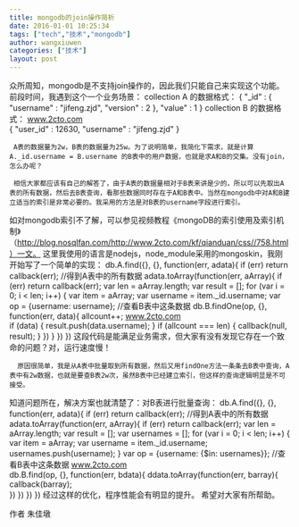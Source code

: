 ```yaml
---
title: mongodb的join操作简析
date: 2016-01-01 10:25:34
tags: ["tech","技术","mongodb"]
author: wangxiuwen
categories: ["技术"]
layout: post
---
```


众所周知，mongodb是不支持join操作的，因此我们只能自己来实现这个功能。前段时间，我遇到这个一个业务场景：
     collection A 的数据格式：
{ "_id" : { "username" : "jifeng.zjd", "version" : 2 }, "value" : 1 }
     collection B 的数据格式：  www.2cto.com  
{ "user_id" : 12630, "username" : "jifeng.zjd" }
 
     A表的数据量为2w，B表的数据量为25w。为了说明简单，我简化下需求，就是计算A._id.username = B.username 的B表中的用户数据，也就是求A和B的交集。没有join，怎么办呢？
 
     相信大家都应该有自己的解答了，由于A表的数据量相对于B表来讲是少的，所以可以先取出A表的所有数据，然后去B表查询，看那些数据同时存在于A和B表中。当然在mongodb中对A和B建立适当的索引是非常必要的。我采用的方法是对B表的username字段进行索引。
如对mongodb索引不了解，可以参见视频教程《mongoDB的索引使用及索引机制》（http://blog.nosqlfan.com/http://www.2cto.com/kf/qianduan/css//758.html）一文。
     这里我使用的语言是nodejs，node_module采用的mongoskin，我刚开始写了一个简单的实现：
db.A.find({}, {}, function(err, adata){
  if (err) return callback(err);
  //得到A表中的所有数据
  adata.toArray(function(err, aArray){
    if (err) return callback(err);
    var len = aArray.length;
    var result = [];
    for (var i = 0; i < len; i++) {
      var item = aArray;
      var username = item._id.username;
      var op = {username: username};
      //查看B表中这条数据
      db.B.findOne(op, {}, function(err, data){
        allcount++;  www.2cto.com  
        if (data) {
          result.push(data.username); 
        }
        if (allcount === len) {
          callback(null, result); 
        } 
      })
    }
  })
})
      这段代码是能满足业务需求，但大家有没有发现它存在一个致命的问题？对，运行速度慢！
 
      原因很简单，我是从A表中批量取到所有数据，然后又用findOne方法一条条去B表中查询，A表中有2w数据，也就是要查B表2w次，虽然B表中已经建立索引，但这样的查询逻辑明显是不可接受。
知道问题所在，解决方案也就清楚了：对B表进行批量查询：
db.A.find({}, {}, function(err, adata){
  if (err) return callback(err);
  //得到A表中的所有数据
  adata.toArray(function(err, aArray){
    if (err) return callback(err);
    var len = aArray.length;
    var result = [];
    var usernames = [];
    for (var i = 0; i < len; i++) {
      var item = aArray;
      var username = item._id.username;
      usernames.push(username);
    }
    var op = {username: {$in: usernames}};
    //查看B表中这条数据  www.2cto.com  
    db.B.find(op, {}, function(err, bdata){
      ddata.toArray(function(err, barray){
        callback(barray);  
      })
    })
  })
})
     经过这样的优化，程序性能会有明显的提升。
     希望对大家有所帮助。



作者 朱佳墩

